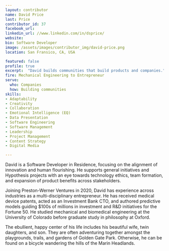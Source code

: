 ```yaml
---
layout: contributor
name: David Price
last: Price
contributor_id: 37
facebook_url: 
linkedin_url: //www.linkedin.com/in/dsprice/
website: 
bio: Software Developer
image: /assets/images/contributor_img/david-price.png
location: San Fransico, CA, USA

featured: false
profile: true
excerpt:  "David builds communities that build products and companies."
fire: Mechanical Engineering to Entrepreneur
serve:
  who: Companies
  how: Building communities
skills:
- Adaptability
- Creativity
- Collaboration
- Emotional Intelligence (EQ)
- Data Presentation
- Software Engineering
- Software Management
- Leadership 
- Project Management
- Content Strategy
- Digital Media

---
```

David is a Software Developer in Residence, focusing on the alignment of innovation and human flourishing. He supports general initiatives and Hypothesis projects with an eye towards technology ethics, team formation, and expansion of product benefits across stakeholders.

Joining Preston-Werner Ventures in 2020, David has experience across industries as a multi-disciplinary entrepreneur. He has received medical device patents, acted as an Investment Bank CTO, and authored predictive models guiding $100s of millions in investment and R&D initiatives for the Fortune 50. He studied mechanical and biomedical engineering at the University of Colorado before graduate study in philosophy at Oxford.

The ebullient, happy center of his life includes his beautiful wife, twin daughters, and son. They are often adventuring together amongst the playgrounds, trails, and gardens of Golden Gate Park. Otherwise, he can be found on a bicycle wandering the hills of the Marin Headlands.